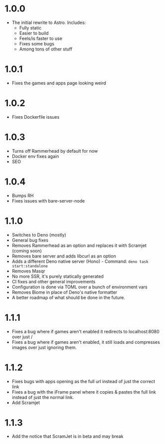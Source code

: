 # 1.0.0
- The initial rewrite to Astro. Includes:
    - Fully static
    - Easier to build
    - Feels/is faster to use
    - Fixes some bugs
    - Among tons of other stuff

# 1.0.1
- Fixes the games and apps page looking weird

# 1.0.2
- Fixes Dockerfile issues

# 1.0.3
- Turns off Rammerhead by default for now
- Docker env fixes again
- SEO

# 1.0.4
- Bumps RH
- Fixes issues with bare-server-node

# 1.1.0
- Switches to Deno (mostly)
- General bug fixes
- Removes Rammerhead as an option and replaces it with Scramjet (coming soon)
- Removes bare server and adds libcurl as an option
- Adds a different Deno native server (Hono) - Command: `deno task start:standalone`
- Removes Masqr
- No more SSR, it's purely statically generated
- CI fixes and other general improvements
- Configuration is done via TOML over a bunch of environment vars
- Removes Biome in place of Deno's native formatter
- A better roadmap of what should be done in the future.

# 1.1.1
- Fixes a bug where if games aren't enabled it redirects to localhost:8080 over just /
- Fixes a bug where if games aren't enabled, it still loads and compresses images over just ignoring them.

# 1.1.2
- Fixes bugs with apps opening as the full url instead of just the correct link
- Fixes a bug with the iFrame panel where it copies & pastes the full link instead of just the normal link.
- Add Scramjet

# 1.1.3
- Add the notice that ScramJet is in beta and may break
